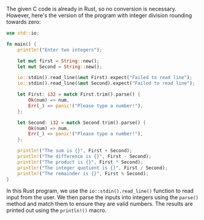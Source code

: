 The given C code is already in Rust, so no conversion is necessary. However, here's the version of the program with integer division rounding towards zero:

```rust
use std::io;

fn main() {
    println!("Enter two integers");

    let mut first = String::new();
    let mut Second = String::new();

    io::stdin().read_line(&mut First).expect("Failed to read line");
    io::stdin().read_line(&mut Second).expect("Failed to read line");

    let First: i32 = match First.trim().parse() {
        Ok(num) => num,
        Err(_) => panic!("Please type a number!"),
    };

    let Second: i32 = match Second.trim().parse() {
        Ok(num) => num,
        Err(_) => panic!("Please type a number!"),
    };

    println!("The sum is {}", First + Second);
    println!("The difference is {}", First - Second);
    println!("The product is {}", First * Second);
    println!("The integer quotient is {}", First / Second);
    println!("The remainder is {}", First % Second);
}
```

In this Rust program, we use the `io::stdin().read_line()` function to read input from the user. We then parse the inputs into integers using the `parse()` method and match them to ensure they are valid numbers. The results are printed out using the `println!()` macro.

